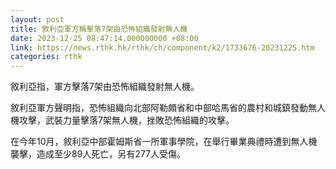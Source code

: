 ```yaml
---
layout: post
title: 敘利亞軍方稱擊落7架由恐怖組織發射無人機
date: 2023-12-25 08:47:14.000000000 +08:00
link: https://news.rthk.hk/rthk/ch/component/k2/1733676-20231225.htm
categories: rthk
---
```


敘利亞指，軍方擊落7架由恐怖組織發射無人機。

敘利亞軍方聲明指，恐怖組織向北部阿勒頗省和中部哈馬省的農村和城鎮發動無人機攻擊，武裝力量擊落7架無人機，挫敗恐怖組織的攻擊。

在今年10月，敘利亞中部霍姆斯省一所軍事學院，在舉行畢業典禮時遭到無人機襲擊，造成至少89人死亡，另有277人受傷。
